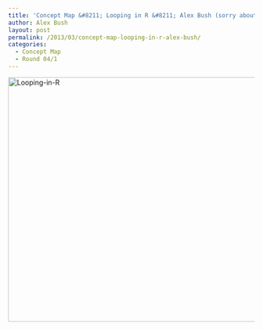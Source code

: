 ```yaml
---
title: 'Concept Map &#8211; Looping in R &#8211; Alex Bush (sorry about the quality)'
author: Alex Bush
layout: post
permalink: /2013/03/concept-map-looping-in-r-alex-bush/
categories:
  - Concept Map
  - Round 04/1
---
```

[<img class="alignnone size-large wp-image-1967" alt="Looping-in-R" src="http://teaching.software-carpentry.org/wp-content/uploads/2013/03/Looping-in-R-1024x724.png" width="707" height="499" />][1]

 [1]: http://teaching.software-carpentry.org/wp-content/uploads/2013/03/Looping-in-R.png